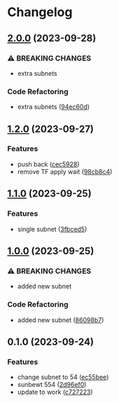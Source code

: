 # Changelog

## [2.0.0](https://github.com/emmafoxgit/gitops11/compare/v1.2.0...v2.0.0) (2023-09-28)


### ⚠ BREAKING CHANGES

* extra subnets

### Code Refactoring

* extra subnets ([94ec60d](https://github.com/emmafoxgit/gitops11/commit/94ec60d3023e72c0c8a006994d232451b91b9e06))

## [1.2.0](https://github.com/emmafoxgit/gitops11/compare/v1.1.0...v1.2.0) (2023-09-27)


### Features

* push back ([cec5928](https://github.com/emmafoxgit/gitops11/commit/cec5928c651dca244e38d2fef9e8037bb5f5bff8))
* remove TF apply wait ([98cb8c4](https://github.com/emmafoxgit/gitops11/commit/98cb8c4b002809521e79f98a25cc035309998a1b))

## [1.1.0](https://github.com/emmafoxgit/gitops11/compare/v1.0.0...v1.1.0) (2023-09-25)


### Features

* single subnet ([3fbced5](https://github.com/emmafoxgit/gitops11/commit/3fbced516cd08184c9644c831b139f8d63e1b10f))

## [1.0.0](https://github.com/emmafoxgit/gitops11/compare/v0.1.0...v1.0.0) (2023-09-25)


### ⚠ BREAKING CHANGES

* added new subnet

### Code Refactoring

* added new subnet ([86098b7](https://github.com/emmafoxgit/gitops11/commit/86098b7409e81b9a487a91912b1dcae4237d64f7))

## 0.1.0 (2023-09-24)


### Features

* change subnet to 54 ([ec55bee](https://github.com/emmafoxgit/gitops11/commit/ec55beeb78278b2eb22ef294686deec084537852))
* sunbewt 554 ([2d96ef0](https://github.com/emmafoxgit/gitops11/commit/2d96ef0c53ca50ef2e3f962981a6290760447fb9))
* update to work ([c727223](https://github.com/emmafoxgit/gitops11/commit/c72722313b34ff0bf8b0c3f711f3c1601e7aa597))
